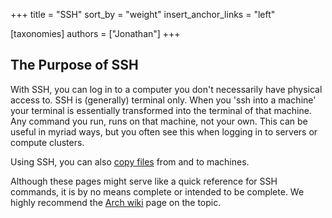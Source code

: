 +++
title = "SSH"
sort_by = "weight"
insert_anchor_links = "left"

[taxonomies]
authors = ["Jonathan"]
+++

## The Purpose of SSH

With SSH, you can log in to a computer you don't necessarily have physical access to. 
SSH is (generally) terminal only. 
When you 'ssh into a machine' your terminal is essentially transformed into the terminal of that machine. 
Any command you run, runs on that machine, not your own.
This can be useful in myriad ways, but you often see this when logging in to servers or compute clusters.

Using SSH, you can also [copy files](@/nix/ssh/copying.md) from and to machines.

Although these pages might serve like a quick reference for SSH commands,
it is by no means complete or intended to be complete. 
We highly recommend the [Arch wiki](https://wiki.archlinux.org/title/OpenSSH) page on the topic.
